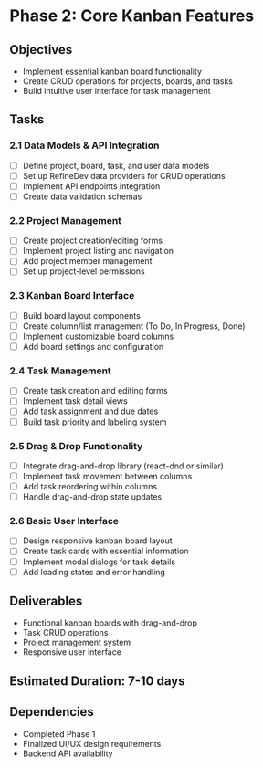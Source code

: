 # Phase 2: Core Kanban Features

## Objectives
- Implement essential kanban board functionality
- Create CRUD operations for projects, boards, and tasks
- Build intuitive user interface for task management

## Tasks

### 2.1 Data Models & API Integration
- [ ] Define project, board, task, and user data models
- [ ] Set up RefineDev data providers for CRUD operations
- [ ] Implement API endpoints integration
- [ ] Create data validation schemas

### 2.2 Project Management
- [ ] Create project creation/editing forms
- [ ] Implement project listing and navigation
- [ ] Add project member management
- [ ] Set up project-level permissions

### 2.3 Kanban Board Interface
- [ ] Build board layout components
- [ ] Create column/list management (To Do, In Progress, Done)
- [ ] Implement customizable board columns
- [ ] Add board settings and configuration

### 2.4 Task Management
- [ ] Create task creation and editing forms
- [ ] Implement task detail views
- [ ] Add task assignment and due dates
- [ ] Build task priority and labeling system

### 2.5 Drag & Drop Functionality
- [ ] Integrate drag-and-drop library (react-dnd or similar)
- [ ] Implement task movement between columns
- [ ] Add task reordering within columns
- [ ] Handle drag-and-drop state updates

### 2.6 Basic User Interface
- [ ] Design responsive kanban board layout
- [ ] Create task cards with essential information
- [ ] Implement modal dialogs for task details
- [ ] Add loading states and error handling

## Deliverables
- Functional kanban boards with drag-and-drop
- Task CRUD operations
- Project management system
- Responsive user interface

## Estimated Duration: 7-10 days

## Dependencies
- Completed Phase 1
- Finalized UI/UX design requirements
- Backend API availability